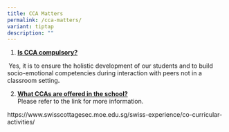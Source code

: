 ```yaml
---
title: CCA Matters
permalink: /cca-matters/
variant: tiptap
description: ""
---
```

<ol data-tight="true" class="tight">
<li>
<p><strong><u>Is CCA compulsory?</u></strong>
</p>
</li>
</ol>
<p><strong>&nbsp;</strong>Yes, it is to ensure the holistic development of
our students and to build socio-emotional competencies during interaction
with peers not in a classroom setting<strong>.</strong>
</p>
<ol start="2" data-tight="true" class="tight">
<li>
<p><strong><u>What CCAs are offered in the school?</u><br></strong>Please
refer to the link for more information.</p>
</li>
</ol>
<p><a rel="noopener noreferrer nofollow" target="_blank">https://www.swisscottagesec.moe.edu.sg/swiss-experience/co-curricular-activities/</a>
</p>